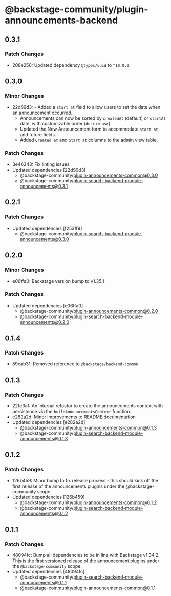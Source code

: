 # @backstage-community/plugin-announcements-backend

## 0.3.1

### Patch Changes

- 208e250: Updated dependency `@types/uuid` to `^10.0.0`.

## 0.3.0

### Minor Changes

- 22d99d3: - Added a `start at` field to allow users to set the date when an announcement occurred.
  - Announcements can now be sorted by `createdAt` (default) or `startAt` date, with customizable order (`desc` or `asc`).
  - Updated the New Announcement form to accommodate `start at` and future fields.
  - Added `Created at` and `Start at` columns to the admin view table.

### Patch Changes

- 3e46343: Fix linting issues
- Updated dependencies [22d99d3]
  - @backstage-community/plugin-announcements-common@0.3.0
  - @backstage-community/plugin-search-backend-module-announcements@0.3.1

## 0.2.1

### Patch Changes

- Updated dependencies [f253ff9]
  - @backstage-community/plugin-search-backend-module-announcements@0.3.0

## 0.2.0

### Minor Changes

- e06ffa0: Backstage version bump to v1.35.1

### Patch Changes

- Updated dependencies [e06ffa0]
  - @backstage-community/plugin-announcements-common@0.2.0
  - @backstage-community/plugin-search-backend-module-announcements@0.2.0

## 0.1.4

### Patch Changes

- 59eab31: Removed reference to `@backstage/backend-common`

## 0.1.3

### Patch Changes

- 22fd3a1: An internal refactor to create the announcements context with persistence via the `buildAnnouncementsContext` function.
- e282a2d: Minor improvements to README documentation
- Updated dependencies [e282a2d]
  - @backstage-community/plugin-announcements-common@0.1.3
  - @backstage-community/plugin-search-backend-module-announcements@0.1.3

## 0.1.2

### Patch Changes

- 126b459: Minor bump to fix release process - this should kick off the first release of the announcements plugins under the @backstage-community scope.
- Updated dependencies [126b459]
  - @backstage-community/plugin-announcements-common@0.1.2
  - @backstage-community/plugin-search-backend-module-announcements@0.1.2

## 0.1.1

### Patch Changes

- 48094fc: Bump all dependencies to be in line with Backstage v1.34.2. This is the first versioned release of the announcement plugins under the `@backstage-community` scope.
- Updated dependencies [48094fc]
  - @backstage-community/plugin-search-backend-module-announcements@0.1.1
  - @backstage-community/plugin-announcements-common@0.1.1
